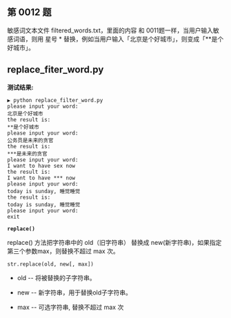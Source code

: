 ## 第 0012 题

敏感词文本文件 filtered_words.txt，里面的内容 和 0011题一样，当用户输入敏感词语，则用 星号 * 替换，例如当用户输入「北京是个好城市」，则变成「**是个好城市」。

## replace_fiter_word.py

**测试结果:**

```
▶ python replace_filter_word.py
please input your word:
北京是个好城市
the result is:
**是个好城市
please input your word:
公务员是未来的贪官
the result is:
***是未来的贪官
please input your word:
I want to have sex now
the result is:
I want to have *** now
please input your word:
today is sunday, 睡觉睡觉
the result is:
today is sunday, 睡觉睡觉
please input your word:
exit
```

**`replace()`**

replace() 方法把字符串中的 old（旧字符串） 替换成 new(新字符串)，如果指定第三个参数max，则替换不超过 max 次。

```
str.replace(old, new[, max])
```

- old -- 将被替换的子字符串。

- new -- 新字符串，用于替换old子字符串。

- max -- 可选字符串, 替换不超过 max 次
